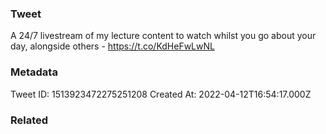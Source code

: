 ### Tweet
A 24/7 livestream of my lecture content to watch whilst you go about your day, alongside others - https://t.co/KdHeFwLwNL

### Metadata
Tweet ID: 1513923472275251208
Created At: 2022-04-12T16:54:17.000Z

### Related

